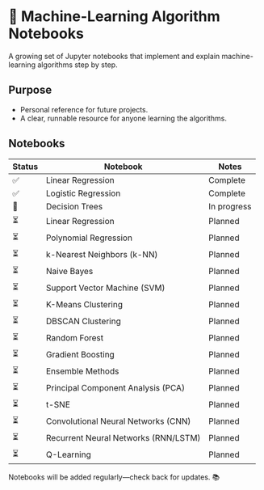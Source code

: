 # 🧠 Machine-Learning Algorithm Notebooks

A growing set of Jupyter notebooks that implement and explain machine-learning algorithms step by step.

## Purpose
- Personal reference for future projects.  
- A clear, runnable resource for anyone learning the algorithms.

## Notebooks
| Status | Notebook | Notes |
| ------ | -------- | ----- |
| ✅ | Linear Regression | Complete |
| ✅ | Logistic Regression | Complete |
| 🔧 | Decision Trees | In progress |
| ⏳ | Linear Regression | Planned |
| ⏳ | Polynomial Regression | Planned |
| ⏳ | k-Nearest Neighbors (k-NN) | Planned |
| ⏳ | Naive Bayes | Planned |
| ⏳ | Support Vector Machine (SVM) | Planned |
| ⏳ | K-Means Clustering | Planned |
| ⏳ | DBSCAN Clustering | Planned |
| ⏳ | Random Forest | Planned |
| ⏳ | Gradient Boosting | Planned |
| ⏳ | Ensemble Methods | Planned |
| ⏳ | Principal Component Analysis (PCA) | Planned |
| ⏳ | t-SNE | Planned |
| ⏳ | Convolutional Neural Networks (CNN) | Planned |
| ⏳ | Recurrent Neural Networks (RNN/LSTM) | Planned |
| ⏳ | Q-Learning | Planned |

Notebooks will be added regularly—check back for updates. 📚